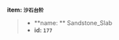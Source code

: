 <!-- BEGIN_AUTOGEN: do NOT edit in this block -->

**item: `沙石台阶`**

> * **name: ** Sandstone_Slab
> * **id: `177`**

<!-- END_AUTOGEN-->
